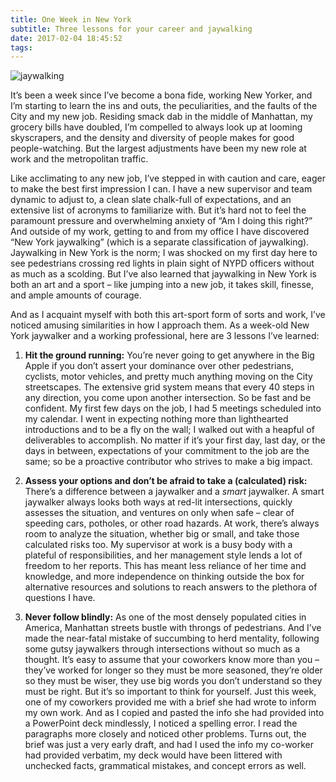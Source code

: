 ```yaml
---
title: One Week in New York
subtitle: Three lessons for your career and jaywalking
date: 2017-02-04 18:45:52
tags:
---
```

![jaywalking](/img/2017-02-04-new-york-jaywalker.jpg)

It’s been a week since I’ve become a bona fide, working New Yorker, and I’m starting to learn the ins and outs, the peculiarities, and the faults of the City and my new job. Residing smack dab in the middle of Manhattan, my grocery bills have doubled, I’m compelled to always look up at looming skyscrapers, and the density and diversity of people makes for good people-watching. But the largest adjustments have been my new role at work and the metropolitan traffic.

Like acclimating to any new job, I’ve stepped in with caution and care, eager to make the best first impression I can. I have a new supervisor and team dynamic to adjust to, a clean slate chalk-full of expectations, and an extensive list of acronyms to familiarize with. But it’s hard not to feel the paramount pressure and overwhelming anxiety of “Am I doing this right?” And outside of my work, getting to and from my office I have discovered “New York jaywalking” (which is a separate classification of jaywalking). Jaywalking in New York is the norm; I was shocked on my first day here to see pedestrians crossing red lights in plain sight of NYPD officers without as much as a scolding. But I’ve also learned that jaywalking in New York is both an art and a sport – like jumping into a new job, it takes skill, finesse, and ample amounts of courage. 

And as I acquaint myself with both this art-sport form of sorts and work, I’ve noticed amusing similarities in how I approach them. As a week-old New York jaywalker and a working professional, here are 3 lessons I’ve learned:  

1.	**Hit the ground running:** You’re never going to get anywhere in the Big Apple if you don’t assert your dominance over other pedestrians, cyclists, motor vehicles, and pretty much anything moving on the City streetscapes. The extensive grid system means that every 40 steps in any direction, you come upon another intersection. So be fast and be confident. My first few days on the job, I had 5 meetings scheduled into my calendar. I went in expecting nothing more than lighthearted introductions and to be a fly on the wall; I walked out with a heapful of deliverables to accomplish. No matter if it’s your first day, last day, or the days in between, expectations of your commitment to the job are the same; so be a proactive contributor who strives to make a big impact. 

2.	**Assess your options and don’t be afraid to take a (calculated) risk:** There’s a difference between a jaywalker and a *smart* jaywalker. A smart jaywalker always looks both ways at red-lit intersections, quickly assesses the situation, and ventures on only when safe – clear of speeding cars, potholes, or other road hazards. At work, there’s always room to analyze the situation, whether big or small, and take those calculated risks too. My supervisor at work is a busy body with a plateful of responsibilities, and her management style lends a lot of freedom to her reports. This has meant less reliance of her time and knowledge, and more independence on thinking outside the box for alternative resources and solutions to reach answers to the plethora of questions I have. 

3.	**Never follow blindly:** As one of the most densely populated cities in America, Manhattan streets bustle with throngs of pedestrians. And I’ve made the near-fatal mistake of succumbing to herd mentality, following some gutsy jaywalkers through intersections without so much as a thought. It’s easy to assume that your coworkers know more than you – they’ve worked for longer so they must be more seasoned, they’re older so they must be wiser, they use big words you don’t understand so they must be right. But it’s so important to think for yourself. Just this week, one of my coworkers provided me with a brief she had wrote to inform my own work. And as I copied and pasted the info she had provided into a PowerPoint deck mindlessly, I noticed a spelling error. I read the paragraphs more closely and noticed other problems. Turns out, the brief was just a very early draft, and had I used the info my co-worker had provided verbatim, my deck would have been littered with unchecked facts, grammatical mistakes, and concept errors as well. 
